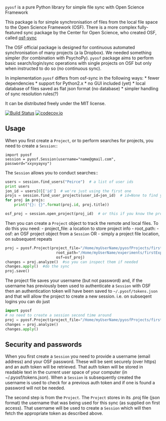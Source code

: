 `pyosf` is a pure Python library for simple file sync with Open Science Framework

This package is for simple synchronisation of files from the local file space to the Open Science Framework (OSF). There is a more complex fully-featured sync package by the Center for Open Science,
who created OSF, called [osf-sync](https://github.com/CenterForOpenScience/osf-sync)

The OSF official package is designed for continuous automated synchronisation of many projects (a la Dropbox). We needed something simpler (for combination with PsychoPy). `pyosf` package aims to perform basic search/login/sync operations with single projects on OSF but only when instructed to do so (no continuous sync).

In implementation `pyosf` differs from osf-sync in the following ways:
	* fewer dependencies
	* support for Python2.x
	* no GUI included (yet)
	* local database of files saved as flat json format (no database)
	* simpler handling of sync resolution rules(?)

It can be distributed freely under the MIT license.

[![Build Status](https://travis-ci.org/psychopy/pyosf.svg?branch=master)](https://travis-ci.org/psychopy/pyosf)
[![codecov.io](https://codecov.io/github/psychopy/pyosf/coverage.svg?branch=master)](https://codecov.io/github/psychopy/pyosf?branch=master)

Usage
---------

When you first create a `Project`, or to perform searches for projects, you need to create a `Session`::

    import pyosf
    session = pyosf.Session(username="name@gmail.com", password="xxyxyayxy")
	
The `Session` allows you to conduct searches::

```python
users = session.find_users("Peirce")  # a list of user ids
print users
jon_id = users[0]['id']  # we're just using the first one
projs = session.find_user_projects(user_id=jon_id)  # id=None to find your own projects
for proj in projs:
    print("{}: {}".format(proj.id, proj.title))

osf_proj = session.open_project(proj_id)  # or this if you know the project id
```

Then you can create a `Project` object to track the remote and local files. To do this you need:
    - project_file: a location to store project info
    - root_path: 
    - osf: an OSF project object from a `Session`
    OR
    - simply a project file location, on subsequent repeats

```python
proj = pyosf.Project(project_file="/Home/myUserName/pyosfProjects/first.proj",
                       root_path="/Home/myUserName/experiments/firstExperiment",
                       osf=osf_proj)
changes = proj.analyze()  #so you can inspect them if needed
changes.apply()  #do the sync
proj.save()
```

The project file saves your username (but not password) and, if the username has previously been used to authenticate a `Session` with OSF then an authentication token will have been saved to `~/.pyosf/tokens.json` and that will allow the project to create a new session. i.e. on subseqent logins you can do just

```python
import pyosf
# no need to create a session second time around
proj = pyosf.Project(project_file="/Home/myUserName/pyosfProjects/first.proj")
changes = proj.analyze()
changes.apply()
```

Security and passwords
---------------------------

When you first create a `Session` you need to provide a username (email address) and your OSF password. These will be sent securely (over https) and an auth token will be retrieved. That auth token will be stored in readable text in the current user space of your computer (in ~/.pyosf/tokens.json). When a `Session` is subsequently created the username is used to check for a previous auth token and if one is found a password will not be needed.

The second step is from the `Project`. The `Project` stores in its .proj file (json format) the username that was being used for this sync (as supplied on first access). That username will be used to create a `Session` which will then fetch the appropriate token as described above.
